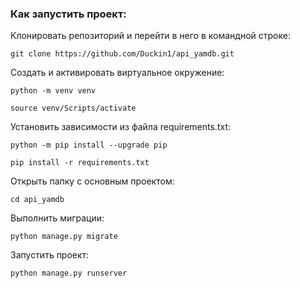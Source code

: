 ### Как запустить проект:

Клонировать репозиторий и перейти в него в командной строке:

```
git clone https://github.com/Duckin1/api_yamdb.git
```

Cоздать и активировать виртуальное окружение:

```
python -m venv venv
```

```
source venv/Scripts/activate
```

Установить зависимости из файла requirements.txt:

```
python -m pip install --upgrade pip
```

```
pip install -r requirements.txt
```
Открыть папку с основным проектом:

```
cd api_yamdb
```

Выполнить миграции:

```
python manage.py migrate
```

Запустить проект:

```
python manage.py runserver
```